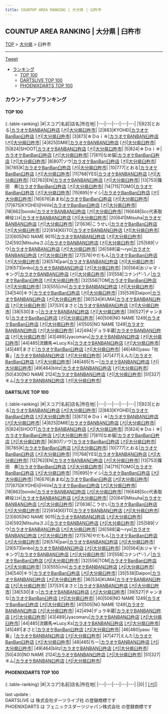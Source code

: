 ```yaml
---
title: COUNTUP AREA RANKING | 大分県 | 臼杵市
---
```

## COUNTUP AREA RANKING | 大分県 | 臼杵市

[TOP](/darts/rank/) > [大分県](/darts/rank/大分県/) > 臼杵市

___

<a href="https://twitter.com/share?ref_src=twsrc%5Etfw" data-text="COUNTUP AREA RANKING | 大分県臼杵市" class="twitter-share-button" data-hashtags="DARTSLIVE,PHOENIXDARTS,darts,ダーツ" data-show-count="false">Tweet</a>

* [ランキング](#カウントアップランキング)
    * [TOP 100](#top-100)
    * [DARTSLIVE TOP 100](#dartslive-top-100)
    * [PHOENIXDARTS TOP 100](#phoenixdarts-top-100)

### カウントアップランキング

#### TOP 100



{:.table-ranking}
|#|スコア|名前|店名|所在地|
|---|---|---|---|---|
|1|923|<span class="rank-name-dl">とおる</span>|<a href="/darts/rank/shops/b0951a203fd2b2190d9b047a20a7ba1e.html">カラオケBANBAN臼杵店</a> <a href="https://search.dartslive.com/jp/shop/b0951a203fd2b2190d9b047a20a7ba1e">[↗]</a>|<a href="/darts/rank/大分県/臼杵市">大分県臼杵市</a>|
|2|883|<span class="rank-name-dl">KYOHEI</span>|<a href="/darts/rank/shops/b0951a203fd2b2190d9b047a20a7ba1e.html">カラオケBanBan臼杵店</a> <a href="https://search.dartslive.com/jp/shop/b0951a203fd2b2190d9b047a20a7ba1e">[↗]</a>|<a href="/darts/rank/大分県/臼杵市">大分県臼杵市</a>|
|3|873|<span class="rank-name-dl">☆Ｄαｉ☆</span>|<a href="/darts/rank/shops/b0951a203fd2b2190d9b047a20a7ba1e.html">カラオケBANBAN臼杵店</a> <a href="https://search.dartslive.com/jp/shop/b0951a203fd2b2190d9b047a20a7ba1e">[↗]</a>|<a href="/darts/rank/大分県/臼杵市">大分県臼杵市</a>|
|4|825|<span class="rank-name-dl">DMIE</span>|<a href="/darts/rank/shops/b0951a203fd2b2190d9b047a20a7ba1e.html">カラオケBANBAN臼杵店</a> <a href="https://search.dartslive.com/jp/shop/b0951a203fd2b2190d9b047a20a7ba1e">[↗]</a>|<a href="/darts/rank/大分県/臼杵市">大分県臼杵市</a>|
|5|824|<span class="rank-name-dl">SHOOT</span>|<a href="/darts/rank/shops/b0951a203fd2b2190d9b047a20a7ba1e.html">カラオケBANBAN臼杵店</a> <a href="https://search.dartslive.com/jp/shop/b0951a203fd2b2190d9b047a20a7ba1e">[↗]</a>|<a href="/darts/rank/大分県/臼杵市">大分県臼杵市</a>|
|5|824|<span class="rank-name-dl">☆Ｄαｉ☆</span>|<a href="/darts/rank/shops/b0951a203fd2b2190d9b047a20a7ba1e.html">カラオケBanBan臼杵店</a> <a href="https://search.dartslive.com/jp/shop/b0951a203fd2b2190d9b047a20a7ba1e">[↗]</a>|<a href="/darts/rank/大分県/臼杵市">大分県臼杵市</a>|
|7|811|<span class="rank-name-dl">なめ猫</span>|<a href="/darts/rank/shops/b0951a203fd2b2190d9b047a20a7ba1e.html">カラオケBanBan臼杵店</a> <a href="https://search.dartslive.com/jp/shop/b0951a203fd2b2190d9b047a20a7ba1e">[↗]</a>|<a href="/darts/rank/大分県/臼杵市">大分県臼杵市</a>|
|8|807|<span class="rank-name-dl">ソウ</span>|<a href="/darts/rank/shops/b0951a203fd2b2190d9b047a20a7ba1e.html">カラオケBanBan臼杵店</a> <a href="https://search.dartslive.com/jp/shop/b0951a203fd2b2190d9b047a20a7ba1e">[↗]</a>|<a href="/darts/rank/大分県/臼杵市">大分県臼杵市</a>|
|9|785|<span class="rank-name-dl">K</span>|<a href="/darts/rank/shops/b0951a203fd2b2190d9b047a20a7ba1e.html">カラオケBanBan臼杵店</a> <a href="https://search.dartslive.com/jp/shop/b0951a203fd2b2190d9b047a20a7ba1e">[↗]</a>|<a href="/darts/rank/大分県/臼杵市">大分県臼杵市</a>|
|10|777|<span class="rank-name-dl">とおる</span>|<a href="/darts/rank/shops/b0951a203fd2b2190d9b047a20a7ba1e.html">カラオケBanBan臼杵店</a> <a href="https://search.dartslive.com/jp/shop/b0951a203fd2b2190d9b047a20a7ba1e">[↗]</a>|<a href="/darts/rank/大分県/臼杵市">大分県臼杵市</a>|
|11|768|<span class="rank-name-dl">YES</span>|<a href="/darts/rank/shops/b0951a203fd2b2190d9b047a20a7ba1e.html">カラオケBANBAN臼杵店</a> <a href="https://search.dartslive.com/jp/shop/b0951a203fd2b2190d9b047a20a7ba1e">[↗]</a>|<a href="/darts/rank/大分県/臼杵市">大分県臼杵市</a>|
|12|762|<span class="rank-name-dl">EN</span>|<a href="/darts/rank/shops/b0951a203fd2b2190d9b047a20a7ba1e.html">カラオケBANBAN臼杵店</a> <a href="https://search.dartslive.com/jp/shop/b0951a203fd2b2190d9b047a20a7ba1e">[↗]</a>|<a href="/darts/rank/大分県/臼杵市">大分県臼杵市</a>|
|13|753|<span class="rank-name-dl">篠田　奏</span>|<a href="/darts/rank/shops/b0951a203fd2b2190d9b047a20a7ba1e.html">カラオケBanBan臼杵店</a> <a href="https://search.dartslive.com/jp/shop/b0951a203fd2b2190d9b047a20a7ba1e">[↗]</a>|<a href="/darts/rank/大分県/臼杵市">大分県臼杵市</a>|
|14|715|<span class="rank-name-dl">TOMO</span>|<a href="/darts/rank/shops/b0951a203fd2b2190d9b047a20a7ba1e.html">カラオケBanBan臼杵店</a> <a href="https://search.dartslive.com/jp/shop/b0951a203fd2b2190d9b047a20a7ba1e">[↗]</a>|<a href="/darts/rank/大分県/臼杵市">大分県臼杵市</a>|
|15|695|<span class="rank-name-dl">ケイシ</span>|<a href="/darts/rank/shops/b0951a203fd2b2190d9b047a20a7ba1e.html">カラオケBanBan臼杵店</a> <a href="https://search.dartslive.com/jp/shop/b0951a203fd2b2190d9b047a20a7ba1e">[↗]</a>|<a href="/darts/rank/大分県/臼杵市">大分県臼杵市</a>|
|16|676|<span class="rank-name-dl">あまね</span>|<a href="/darts/rank/shops/b0951a203fd2b2190d9b047a20a7ba1e.html">カラオケBanBan臼杵店</a> <a href="https://search.dartslive.com/jp/shop/b0951a203fd2b2190d9b047a20a7ba1e">[↗]</a>|<a href="/darts/rank/大分県/臼杵市">大分県臼杵市</a>|
|17|675|<span class="rank-name-dl">KYOHEI＠HiVe</span>|<a href="/darts/rank/shops/b0951a203fd2b2190d9b047a20a7ba1e.html">カラオケBanBan臼杵店</a> <a href="https://search.dartslive.com/jp/shop/b0951a203fd2b2190d9b047a20a7ba1e">[↗]</a>|<a href="/darts/rank/大分県/臼杵市">大分県臼杵市</a>|
|18|662|<span class="rank-name-dl">bondo</span>|<a href="/darts/rank/shops/b0951a203fd2b2190d9b047a20a7ba1e.html">カラオケBANBAN臼杵店</a> <a href="https://search.dartslive.com/jp/shop/b0951a203fd2b2190d9b047a20a7ba1e">[↗]</a>|<a href="/darts/rank/大分県/臼杵市">大分県臼杵市</a>|
|19|648|<span class="rank-name-dl">Scc代表取締役ｺﾕｷ</span>|<a href="/darts/rank/shops/b0951a203fd2b2190d9b047a20a7ba1e.html">カラオケBANBAN臼杵店</a> <a href="https://search.dartslive.com/jp/shop/b0951a203fd2b2190d9b047a20a7ba1e">[↗]</a>|<a href="/darts/rank/大分県/臼杵市">大分県臼杵市</a>|
|20|641|<span class="rank-name-dl">Mitsuha</span>|<a href="/darts/rank/shops/b0951a203fd2b2190d9b047a20a7ba1e.html">カラオケBANBAN臼杵店</a> <a href="https://search.dartslive.com/jp/shop/b0951a203fd2b2190d9b047a20a7ba1e">[↗]</a>|<a href="/darts/rank/大分県/臼杵市">大分県臼杵市</a>|
|21|636|<span class="rank-name-dl">こうせい</span>|<a href="/darts/rank/shops/b0951a203fd2b2190d9b047a20a7ba1e.html">カラオケBanBan臼杵店</a> <a href="https://search.dartslive.com/jp/shop/b0951a203fd2b2190d9b047a20a7ba1e">[↗]</a>|<a href="/darts/rank/大分県/臼杵市">大分県臼杵市</a>|
|22|614|<span class="rank-name-dl">KEITO</span>|<a href="/darts/rank/shops/b0951a203fd2b2190d9b047a20a7ba1e.html">カラオケBANBAN臼杵店</a> <a href="https://search.dartslive.com/jp/shop/b0951a203fd2b2190d9b047a20a7ba1e">[↗]</a>|<a href="/darts/rank/大分県/臼杵市">大分県臼杵市</a>|
|23|605|<span class="rank-name-dl">NO NAME 9015</span>|<a href="/darts/rank/shops/b0951a203fd2b2190d9b047a20a7ba1e.html">カラオケBANBAN臼杵店</a> <a href="https://search.dartslive.com/jp/shop/b0951a203fd2b2190d9b047a20a7ba1e">[↗]</a>|<a href="/darts/rank/大分県/臼杵市">大分県臼杵市</a>|
|24|592|<span class="rank-name-dl">Mitsuhaさぶ</span>|<a href="/darts/rank/shops/b0951a203fd2b2190d9b047a20a7ba1e.html">カラオケBANBAN臼杵店</a> <a href="https://search.dartslive.com/jp/shop/b0951a203fd2b2190d9b047a20a7ba1e">[↗]</a>|<a href="/darts/rank/大分県/臼杵市">大分県臼杵市</a>|
|25|589|<span class="rank-name-dl">ソウ</span>|<a href="/darts/rank/shops/b0951a203fd2b2190d9b047a20a7ba1e.html">カラオケBANBAN臼杵店</a> <a href="https://search.dartslive.com/jp/shop/b0951a203fd2b2190d9b047a20a7ba1e">[↗]</a>|<a href="/darts/rank/大分県/臼杵市">大分県臼杵市</a>|
|26|588|<span class="rank-name-dl">粱～ryo</span>|<a href="/darts/rank/shops/b0951a203fd2b2190d9b047a20a7ba1e.html">カラオケBANBAN臼杵店</a> <a href="https://search.dartslive.com/jp/shop/b0951a203fd2b2190d9b047a20a7ba1e">[↗]</a>|<a href="/darts/rank/大分県/臼杵市">大分県臼杵市</a>|
|27|576|<span class="rank-name-dl">やだもん</span>|<a href="/darts/rank/shops/b0951a203fd2b2190d9b047a20a7ba1e.html">カラオケBanBan臼杵店</a> <a href="https://search.dartslive.com/jp/shop/b0951a203fd2b2190d9b047a20a7ba1e">[↗]</a>|<a href="/darts/rank/大分県/臼杵市">大分県臼杵市</a>|
|28|574|<span class="rank-name-dl">pari</span>|<a href="/darts/rank/shops/b0951a203fd2b2190d9b047a20a7ba1e.html">カラオケBANBAN臼杵店</a> <a href="https://search.dartslive.com/jp/shop/b0951a203fd2b2190d9b047a20a7ba1e">[↗]</a>|<a href="/darts/rank/大分県/臼杵市">大分県臼杵市</a>|
|29|573|<span class="rank-name-dl">enbo</span>|<a href="/darts/rank/shops/b0951a203fd2b2190d9b047a20a7ba1e.html">カラオケBANBAN臼杵店</a> <a href="https://search.dartslive.com/jp/shop/b0951a203fd2b2190d9b047a20a7ba1e">[↗]</a>|<a href="/darts/rank/大分県/臼杵市">大分県臼杵市</a>|
|30|564|<span class="rank-name-dl">おジャマ・キング</span>|<a href="/darts/rank/shops/b0951a203fd2b2190d9b047a20a7ba1e.html">カラオケBANBAN臼杵店</a> <a href="https://search.dartslive.com/jp/shop/b0951a203fd2b2190d9b047a20a7ba1e">[↗]</a>|<a href="/darts/rank/大分県/臼杵市">大分県臼杵市</a>|
|31|558|<span class="rank-name-dl">コナン(*’-’)ノ</span>|<a href="/darts/rank/shops/b0951a203fd2b2190d9b047a20a7ba1e.html">カラオケBanBan臼杵店</a> <a href="https://search.dartslive.com/jp/shop/b0951a203fd2b2190d9b047a20a7ba1e">[↗]</a>|<a href="/darts/rank/大分県/臼杵市">大分県臼杵市</a>|
|32|556|<span class="rank-name-dl">TOM</span>|<a href="/darts/rank/shops/b0951a203fd2b2190d9b047a20a7ba1e.html">カラオケBanBan臼杵店</a> <a href="https://search.dartslive.com/jp/shop/b0951a203fd2b2190d9b047a20a7ba1e">[↗]</a>|<a href="/darts/rank/大分県/臼杵市">大分県臼杵市</a>|
|33|555|<span class="rank-name-dl">chii</span>|<a href="/darts/rank/shops/b0951a203fd2b2190d9b047a20a7ba1e.html">カラオケBANBAN臼杵店</a> <a href="https://search.dartslive.com/jp/shop/b0951a203fd2b2190d9b047a20a7ba1e">[↗]</a>|<a href="/darts/rank/大分県/臼杵市">大分県臼杵市</a>|
|34|540|<span class="rank-name-dl">キラ</span>|<a href="/darts/rank/shops/b0951a203fd2b2190d9b047a20a7ba1e.html">カラオケBanBan臼杵店</a> <a href="https://search.dartslive.com/jp/shop/b0951a203fd2b2190d9b047a20a7ba1e">[↗]</a>|<a href="/darts/rank/大分県/臼杵市">大分県臼杵市</a>|
|35|538|<span class="rank-name-dl">Daipon</span>|<a href="/darts/rank/shops/b0951a203fd2b2190d9b047a20a7ba1e.html">カラオケBANBAN臼杵店</a> <a href="https://search.dartslive.com/jp/shop/b0951a203fd2b2190d9b047a20a7ba1e">[↗]</a>|<a href="/darts/rank/大分県/臼杵市">大分県臼杵市</a>|
|36|534|<span class="rank-name-dl">KUMA</span>|<a href="/darts/rank/shops/b0951a203fd2b2190d9b047a20a7ba1e.html">カラオケBANBAN臼杵店</a> <a href="https://search.dartslive.com/jp/shop/b0951a203fd2b2190d9b047a20a7ba1e">[↗]</a>|<a href="/darts/rank/大分県/臼杵市">大分県臼杵市</a>|
|37|531|<span class="rank-name-dl">まさと</span>|<a href="/darts/rank/shops/b0951a203fd2b2190d9b047a20a7ba1e.html">カラオケBANBAN臼杵店</a> <a href="https://search.dartslive.com/jp/shop/b0951a203fd2b2190d9b047a20a7ba1e">[↗]</a>|<a href="/darts/rank/大分県/臼杵市">大分県臼杵市</a>|
|38|530|<span class="rank-name-dl">まっ</span>|<a href="/darts/rank/shops/b0951a203fd2b2190d9b047a20a7ba1e.html">カラオケBANBAN臼杵店</a> <a href="https://search.dartslive.com/jp/shop/b0951a203fd2b2190d9b047a20a7ba1e">[↗]</a>|<a href="/darts/rank/大分県/臼杵市">大分県臼杵市</a>|
|39|527|<span class="rank-name-dl">チャンまな</span>|<a href="/darts/rank/shops/b0951a203fd2b2190d9b047a20a7ba1e.html">カラオケBanBan臼杵店</a> <a href="https://search.dartslive.com/jp/shop/b0951a203fd2b2190d9b047a20a7ba1e">[↗]</a>|<a href="/darts/rank/大分県/臼杵市">大分県臼杵市</a>|
|40|506|<span class="rank-name-dl">NO NAME 1249</span>|<a href="/darts/rank/shops/b0951a203fd2b2190d9b047a20a7ba1e.html">カラオケBanBan臼杵店</a> <a href="https://search.dartslive.com/jp/shop/b0951a203fd2b2190d9b047a20a7ba1e">[↗]</a>|<a href="/darts/rank/大分県/臼杵市">大分県臼杵市</a>|
|41|505|<span class="rank-name-dl">NO NAME 1249</span>|<a href="/darts/rank/shops/b0951a203fd2b2190d9b047a20a7ba1e.html">カラオケBANBAN臼杵店</a> <a href="https://search.dartslive.com/jp/shop/b0951a203fd2b2190d9b047a20a7ba1e">[↗]</a>|<a href="/darts/rank/大分県/臼杵市">大分県臼杵市</a>|
|42|494|<span class="rank-name-dl">デュラ半蔵</span>|<a href="/darts/rank/shops/b0951a203fd2b2190d9b047a20a7ba1e.html">カラオケBANBAN臼杵店</a> <a href="https://search.dartslive.com/jp/shop/b0951a203fd2b2190d9b047a20a7ba1e">[↗]</a>|<a href="/darts/rank/大分県/臼杵市">大分県臼杵市</a>|
|43|489|<span class="rank-name-dl">Jyacomaru</span>|<a href="/darts/rank/shops/b0951a203fd2b2190d9b047a20a7ba1e.html">カラオケBANBAN臼杵店</a> <a href="https://search.dartslive.com/jp/shop/b0951a203fd2b2190d9b047a20a7ba1e">[↗]</a>|<a href="/darts/rank/大分県/臼杵市">大分県臼杵市</a>|
|44|485|<span class="rank-name-dl">流鏑馬⇒Lucy.Ks</span>|<a href="/darts/rank/shops/b0951a203fd2b2190d9b047a20a7ba1e.html">カラオケBANBAN臼杵店</a> <a href="https://search.dartslive.com/jp/shop/b0951a203fd2b2190d9b047a20a7ba1e">[↗]</a>|<a href="/darts/rank/大分県/臼杵市">大分県臼杵市</a>|
|45|481|<span class="rank-name-dl">まさと</span>|<a href="/darts/rank/shops/b0951a203fd2b2190d9b047a20a7ba1e.html">カラオケBanBan臼杵店</a> <a href="https://search.dartslive.com/jp/shop/b0951a203fd2b2190d9b047a20a7ba1e">[↗]</a>|<a href="/darts/rank/大分県/臼杵市">大分県臼杵市</a>|
|46|480|<span class="rank-name-dl">yasu「社畜」</span>|<a href="/darts/rank/shops/b0951a203fd2b2190d9b047a20a7ba1e.html">カラオケBANBAN臼杵店</a> <a href="https://search.dartslive.com/jp/shop/b0951a203fd2b2190d9b047a20a7ba1e">[↗]</a>|<a href="/darts/rank/大分県/臼杵市">大分県臼杵市</a>|
|47|477|<span class="rank-name-dl">えんた</span>|<a href="/darts/rank/shops/b0951a203fd2b2190d9b047a20a7ba1e.html">カラオケBanBan臼杵店</a> <a href="https://search.dartslive.com/jp/shop/b0951a203fd2b2190d9b047a20a7ba1e">[↗]</a>|<a href="/darts/rank/大分県/臼杵市">大分県臼杵市</a>|
|48|465|<span class="rank-name-dl">ちー</span>|<a href="/darts/rank/shops/b0951a203fd2b2190d9b047a20a7ba1e.html">カラオケBANBAN臼杵店</a> <a href="https://search.dartslive.com/jp/shop/b0951a203fd2b2190d9b047a20a7ba1e">[↗]</a>|<a href="/darts/rank/大分県/臼杵市">大分県臼杵市</a>|
|49|464|<span class="rank-name-dl">blitz</span>|<a href="/darts/rank/shops/b0951a203fd2b2190d9b047a20a7ba1e.html">カラオケBANBAN臼杵店</a> <a href="https://search.dartslive.com/jp/shop/b0951a203fd2b2190d9b047a20a7ba1e">[↗]</a>|<a href="/darts/rank/大分県/臼杵市">大分県臼杵市</a>|
|50|430|<span class="rank-name-dl">NO NAME 2124</span>|<a href="/darts/rank/shops/b0951a203fd2b2190d9b047a20a7ba1e.html">カラオケBANBAN臼杵店</a> <a href="https://search.dartslive.com/jp/shop/b0951a203fd2b2190d9b047a20a7ba1e">[↗]</a>|<a href="/darts/rank/大分県/臼杵市">大分県臼杵市</a>|
|51|327|<span class="rank-name-dl">キム</span>|<a href="/darts/rank/shops/b0951a203fd2b2190d9b047a20a7ba1e.html">カラオケBANBAN臼杵店</a> <a href="https://search.dartslive.com/jp/shop/b0951a203fd2b2190d9b047a20a7ba1e">[↗]</a>|<a href="/darts/rank/大分県/臼杵市">大分県臼杵市</a>|


#### DARTSLIVE TOP 100



{:.table-ranking}
|#|スコア|名前|店名|所在地|
|---|---|---|---|---|
|1|923|<span class="rank-name-dl">とおる</span>|<a href="/darts/rank/shops/b0951a203fd2b2190d9b047a20a7ba1e.html">カラオケBANBAN臼杵店</a> <a href="https://search.dartslive.com/jp/shop/b0951a203fd2b2190d9b047a20a7ba1e">[↗]</a>|<a href="/darts/rank/大分県/臼杵市">大分県臼杵市</a>|
|2|883|<span class="rank-name-dl">KYOHEI</span>|<a href="/darts/rank/shops/b0951a203fd2b2190d9b047a20a7ba1e.html">カラオケBanBan臼杵店</a> <a href="https://search.dartslive.com/jp/shop/b0951a203fd2b2190d9b047a20a7ba1e">[↗]</a>|<a href="/darts/rank/大分県/臼杵市">大分県臼杵市</a>|
|3|873|<span class="rank-name-dl">☆Ｄαｉ☆</span>|<a href="/darts/rank/shops/b0951a203fd2b2190d9b047a20a7ba1e.html">カラオケBANBAN臼杵店</a> <a href="https://search.dartslive.com/jp/shop/b0951a203fd2b2190d9b047a20a7ba1e">[↗]</a>|<a href="/darts/rank/大分県/臼杵市">大分県臼杵市</a>|
|4|825|<span class="rank-name-dl">DMIE</span>|<a href="/darts/rank/shops/b0951a203fd2b2190d9b047a20a7ba1e.html">カラオケBANBAN臼杵店</a> <a href="https://search.dartslive.com/jp/shop/b0951a203fd2b2190d9b047a20a7ba1e">[↗]</a>|<a href="/darts/rank/大分県/臼杵市">大分県臼杵市</a>|
|5|824|<span class="rank-name-dl">SHOOT</span>|<a href="/darts/rank/shops/b0951a203fd2b2190d9b047a20a7ba1e.html">カラオケBANBAN臼杵店</a> <a href="https://search.dartslive.com/jp/shop/b0951a203fd2b2190d9b047a20a7ba1e">[↗]</a>|<a href="/darts/rank/大分県/臼杵市">大分県臼杵市</a>|
|5|824|<span class="rank-name-dl">☆Ｄαｉ☆</span>|<a href="/darts/rank/shops/b0951a203fd2b2190d9b047a20a7ba1e.html">カラオケBanBan臼杵店</a> <a href="https://search.dartslive.com/jp/shop/b0951a203fd2b2190d9b047a20a7ba1e">[↗]</a>|<a href="/darts/rank/大分県/臼杵市">大分県臼杵市</a>|
|7|811|<span class="rank-name-dl">なめ猫</span>|<a href="/darts/rank/shops/b0951a203fd2b2190d9b047a20a7ba1e.html">カラオケBanBan臼杵店</a> <a href="https://search.dartslive.com/jp/shop/b0951a203fd2b2190d9b047a20a7ba1e">[↗]</a>|<a href="/darts/rank/大分県/臼杵市">大分県臼杵市</a>|
|8|807|<span class="rank-name-dl">ソウ</span>|<a href="/darts/rank/shops/b0951a203fd2b2190d9b047a20a7ba1e.html">カラオケBanBan臼杵店</a> <a href="https://search.dartslive.com/jp/shop/b0951a203fd2b2190d9b047a20a7ba1e">[↗]</a>|<a href="/darts/rank/大分県/臼杵市">大分県臼杵市</a>|
|9|785|<span class="rank-name-dl">K</span>|<a href="/darts/rank/shops/b0951a203fd2b2190d9b047a20a7ba1e.html">カラオケBanBan臼杵店</a> <a href="https://search.dartslive.com/jp/shop/b0951a203fd2b2190d9b047a20a7ba1e">[↗]</a>|<a href="/darts/rank/大分県/臼杵市">大分県臼杵市</a>|
|10|777|<span class="rank-name-dl">とおる</span>|<a href="/darts/rank/shops/b0951a203fd2b2190d9b047a20a7ba1e.html">カラオケBanBan臼杵店</a> <a href="https://search.dartslive.com/jp/shop/b0951a203fd2b2190d9b047a20a7ba1e">[↗]</a>|<a href="/darts/rank/大分県/臼杵市">大分県臼杵市</a>|
|11|768|<span class="rank-name-dl">YES</span>|<a href="/darts/rank/shops/b0951a203fd2b2190d9b047a20a7ba1e.html">カラオケBANBAN臼杵店</a> <a href="https://search.dartslive.com/jp/shop/b0951a203fd2b2190d9b047a20a7ba1e">[↗]</a>|<a href="/darts/rank/大分県/臼杵市">大分県臼杵市</a>|
|12|762|<span class="rank-name-dl">EN</span>|<a href="/darts/rank/shops/b0951a203fd2b2190d9b047a20a7ba1e.html">カラオケBANBAN臼杵店</a> <a href="https://search.dartslive.com/jp/shop/b0951a203fd2b2190d9b047a20a7ba1e">[↗]</a>|<a href="/darts/rank/大分県/臼杵市">大分県臼杵市</a>|
|13|753|<span class="rank-name-dl">篠田　奏</span>|<a href="/darts/rank/shops/b0951a203fd2b2190d9b047a20a7ba1e.html">カラオケBanBan臼杵店</a> <a href="https://search.dartslive.com/jp/shop/b0951a203fd2b2190d9b047a20a7ba1e">[↗]</a>|<a href="/darts/rank/大分県/臼杵市">大分県臼杵市</a>|
|14|715|<span class="rank-name-dl">TOMO</span>|<a href="/darts/rank/shops/b0951a203fd2b2190d9b047a20a7ba1e.html">カラオケBanBan臼杵店</a> <a href="https://search.dartslive.com/jp/shop/b0951a203fd2b2190d9b047a20a7ba1e">[↗]</a>|<a href="/darts/rank/大分県/臼杵市">大分県臼杵市</a>|
|15|695|<span class="rank-name-dl">ケイシ</span>|<a href="/darts/rank/shops/b0951a203fd2b2190d9b047a20a7ba1e.html">カラオケBanBan臼杵店</a> <a href="https://search.dartslive.com/jp/shop/b0951a203fd2b2190d9b047a20a7ba1e">[↗]</a>|<a href="/darts/rank/大分県/臼杵市">大分県臼杵市</a>|
|16|676|<span class="rank-name-dl">あまね</span>|<a href="/darts/rank/shops/b0951a203fd2b2190d9b047a20a7ba1e.html">カラオケBanBan臼杵店</a> <a href="https://search.dartslive.com/jp/shop/b0951a203fd2b2190d9b047a20a7ba1e">[↗]</a>|<a href="/darts/rank/大分県/臼杵市">大分県臼杵市</a>|
|17|675|<span class="rank-name-dl">KYOHEI＠HiVe</span>|<a href="/darts/rank/shops/b0951a203fd2b2190d9b047a20a7ba1e.html">カラオケBanBan臼杵店</a> <a href="https://search.dartslive.com/jp/shop/b0951a203fd2b2190d9b047a20a7ba1e">[↗]</a>|<a href="/darts/rank/大分県/臼杵市">大分県臼杵市</a>|
|18|662|<span class="rank-name-dl">bondo</span>|<a href="/darts/rank/shops/b0951a203fd2b2190d9b047a20a7ba1e.html">カラオケBANBAN臼杵店</a> <a href="https://search.dartslive.com/jp/shop/b0951a203fd2b2190d9b047a20a7ba1e">[↗]</a>|<a href="/darts/rank/大分県/臼杵市">大分県臼杵市</a>|
|19|648|<span class="rank-name-dl">Scc代表取締役ｺﾕｷ</span>|<a href="/darts/rank/shops/b0951a203fd2b2190d9b047a20a7ba1e.html">カラオケBANBAN臼杵店</a> <a href="https://search.dartslive.com/jp/shop/b0951a203fd2b2190d9b047a20a7ba1e">[↗]</a>|<a href="/darts/rank/大分県/臼杵市">大分県臼杵市</a>|
|20|641|<span class="rank-name-dl">Mitsuha</span>|<a href="/darts/rank/shops/b0951a203fd2b2190d9b047a20a7ba1e.html">カラオケBANBAN臼杵店</a> <a href="https://search.dartslive.com/jp/shop/b0951a203fd2b2190d9b047a20a7ba1e">[↗]</a>|<a href="/darts/rank/大分県/臼杵市">大分県臼杵市</a>|
|21|636|<span class="rank-name-dl">こうせい</span>|<a href="/darts/rank/shops/b0951a203fd2b2190d9b047a20a7ba1e.html">カラオケBanBan臼杵店</a> <a href="https://search.dartslive.com/jp/shop/b0951a203fd2b2190d9b047a20a7ba1e">[↗]</a>|<a href="/darts/rank/大分県/臼杵市">大分県臼杵市</a>|
|22|614|<span class="rank-name-dl">KEITO</span>|<a href="/darts/rank/shops/b0951a203fd2b2190d9b047a20a7ba1e.html">カラオケBANBAN臼杵店</a> <a href="https://search.dartslive.com/jp/shop/b0951a203fd2b2190d9b047a20a7ba1e">[↗]</a>|<a href="/darts/rank/大分県/臼杵市">大分県臼杵市</a>|
|23|605|<span class="rank-name-dl">NO NAME 9015</span>|<a href="/darts/rank/shops/b0951a203fd2b2190d9b047a20a7ba1e.html">カラオケBANBAN臼杵店</a> <a href="https://search.dartslive.com/jp/shop/b0951a203fd2b2190d9b047a20a7ba1e">[↗]</a>|<a href="/darts/rank/大分県/臼杵市">大分県臼杵市</a>|
|24|592|<span class="rank-name-dl">Mitsuhaさぶ</span>|<a href="/darts/rank/shops/b0951a203fd2b2190d9b047a20a7ba1e.html">カラオケBANBAN臼杵店</a> <a href="https://search.dartslive.com/jp/shop/b0951a203fd2b2190d9b047a20a7ba1e">[↗]</a>|<a href="/darts/rank/大分県/臼杵市">大分県臼杵市</a>|
|25|589|<span class="rank-name-dl">ソウ</span>|<a href="/darts/rank/shops/b0951a203fd2b2190d9b047a20a7ba1e.html">カラオケBANBAN臼杵店</a> <a href="https://search.dartslive.com/jp/shop/b0951a203fd2b2190d9b047a20a7ba1e">[↗]</a>|<a href="/darts/rank/大分県/臼杵市">大分県臼杵市</a>|
|26|588|<span class="rank-name-dl">粱～ryo</span>|<a href="/darts/rank/shops/b0951a203fd2b2190d9b047a20a7ba1e.html">カラオケBANBAN臼杵店</a> <a href="https://search.dartslive.com/jp/shop/b0951a203fd2b2190d9b047a20a7ba1e">[↗]</a>|<a href="/darts/rank/大分県/臼杵市">大分県臼杵市</a>|
|27|576|<span class="rank-name-dl">やだもん</span>|<a href="/darts/rank/shops/b0951a203fd2b2190d9b047a20a7ba1e.html">カラオケBanBan臼杵店</a> <a href="https://search.dartslive.com/jp/shop/b0951a203fd2b2190d9b047a20a7ba1e">[↗]</a>|<a href="/darts/rank/大分県/臼杵市">大分県臼杵市</a>|
|28|574|<span class="rank-name-dl">pari</span>|<a href="/darts/rank/shops/b0951a203fd2b2190d9b047a20a7ba1e.html">カラオケBANBAN臼杵店</a> <a href="https://search.dartslive.com/jp/shop/b0951a203fd2b2190d9b047a20a7ba1e">[↗]</a>|<a href="/darts/rank/大分県/臼杵市">大分県臼杵市</a>|
|29|573|<span class="rank-name-dl">enbo</span>|<a href="/darts/rank/shops/b0951a203fd2b2190d9b047a20a7ba1e.html">カラオケBANBAN臼杵店</a> <a href="https://search.dartslive.com/jp/shop/b0951a203fd2b2190d9b047a20a7ba1e">[↗]</a>|<a href="/darts/rank/大分県/臼杵市">大分県臼杵市</a>|
|30|564|<span class="rank-name-dl">おジャマ・キング</span>|<a href="/darts/rank/shops/b0951a203fd2b2190d9b047a20a7ba1e.html">カラオケBANBAN臼杵店</a> <a href="https://search.dartslive.com/jp/shop/b0951a203fd2b2190d9b047a20a7ba1e">[↗]</a>|<a href="/darts/rank/大分県/臼杵市">大分県臼杵市</a>|
|31|558|<span class="rank-name-dl">コナン(*’-’)ノ</span>|<a href="/darts/rank/shops/b0951a203fd2b2190d9b047a20a7ba1e.html">カラオケBanBan臼杵店</a> <a href="https://search.dartslive.com/jp/shop/b0951a203fd2b2190d9b047a20a7ba1e">[↗]</a>|<a href="/darts/rank/大分県/臼杵市">大分県臼杵市</a>|
|32|556|<span class="rank-name-dl">TOM</span>|<a href="/darts/rank/shops/b0951a203fd2b2190d9b047a20a7ba1e.html">カラオケBanBan臼杵店</a> <a href="https://search.dartslive.com/jp/shop/b0951a203fd2b2190d9b047a20a7ba1e">[↗]</a>|<a href="/darts/rank/大分県/臼杵市">大分県臼杵市</a>|
|33|555|<span class="rank-name-dl">chii</span>|<a href="/darts/rank/shops/b0951a203fd2b2190d9b047a20a7ba1e.html">カラオケBANBAN臼杵店</a> <a href="https://search.dartslive.com/jp/shop/b0951a203fd2b2190d9b047a20a7ba1e">[↗]</a>|<a href="/darts/rank/大分県/臼杵市">大分県臼杵市</a>|
|34|540|<span class="rank-name-dl">キラ</span>|<a href="/darts/rank/shops/b0951a203fd2b2190d9b047a20a7ba1e.html">カラオケBanBan臼杵店</a> <a href="https://search.dartslive.com/jp/shop/b0951a203fd2b2190d9b047a20a7ba1e">[↗]</a>|<a href="/darts/rank/大分県/臼杵市">大分県臼杵市</a>|
|35|538|<span class="rank-name-dl">Daipon</span>|<a href="/darts/rank/shops/b0951a203fd2b2190d9b047a20a7ba1e.html">カラオケBANBAN臼杵店</a> <a href="https://search.dartslive.com/jp/shop/b0951a203fd2b2190d9b047a20a7ba1e">[↗]</a>|<a href="/darts/rank/大分県/臼杵市">大分県臼杵市</a>|
|36|534|<span class="rank-name-dl">KUMA</span>|<a href="/darts/rank/shops/b0951a203fd2b2190d9b047a20a7ba1e.html">カラオケBANBAN臼杵店</a> <a href="https://search.dartslive.com/jp/shop/b0951a203fd2b2190d9b047a20a7ba1e">[↗]</a>|<a href="/darts/rank/大分県/臼杵市">大分県臼杵市</a>|
|37|531|<span class="rank-name-dl">まさと</span>|<a href="/darts/rank/shops/b0951a203fd2b2190d9b047a20a7ba1e.html">カラオケBANBAN臼杵店</a> <a href="https://search.dartslive.com/jp/shop/b0951a203fd2b2190d9b047a20a7ba1e">[↗]</a>|<a href="/darts/rank/大分県/臼杵市">大分県臼杵市</a>|
|38|530|<span class="rank-name-dl">まっ</span>|<a href="/darts/rank/shops/b0951a203fd2b2190d9b047a20a7ba1e.html">カラオケBANBAN臼杵店</a> <a href="https://search.dartslive.com/jp/shop/b0951a203fd2b2190d9b047a20a7ba1e">[↗]</a>|<a href="/darts/rank/大分県/臼杵市">大分県臼杵市</a>|
|39|527|<span class="rank-name-dl">チャンまな</span>|<a href="/darts/rank/shops/b0951a203fd2b2190d9b047a20a7ba1e.html">カラオケBanBan臼杵店</a> <a href="https://search.dartslive.com/jp/shop/b0951a203fd2b2190d9b047a20a7ba1e">[↗]</a>|<a href="/darts/rank/大分県/臼杵市">大分県臼杵市</a>|
|40|506|<span class="rank-name-dl">NO NAME 1249</span>|<a href="/darts/rank/shops/b0951a203fd2b2190d9b047a20a7ba1e.html">カラオケBanBan臼杵店</a> <a href="https://search.dartslive.com/jp/shop/b0951a203fd2b2190d9b047a20a7ba1e">[↗]</a>|<a href="/darts/rank/大分県/臼杵市">大分県臼杵市</a>|
|41|505|<span class="rank-name-dl">NO NAME 1249</span>|<a href="/darts/rank/shops/b0951a203fd2b2190d9b047a20a7ba1e.html">カラオケBANBAN臼杵店</a> <a href="https://search.dartslive.com/jp/shop/b0951a203fd2b2190d9b047a20a7ba1e">[↗]</a>|<a href="/darts/rank/大分県/臼杵市">大分県臼杵市</a>|
|42|494|<span class="rank-name-dl">デュラ半蔵</span>|<a href="/darts/rank/shops/b0951a203fd2b2190d9b047a20a7ba1e.html">カラオケBANBAN臼杵店</a> <a href="https://search.dartslive.com/jp/shop/b0951a203fd2b2190d9b047a20a7ba1e">[↗]</a>|<a href="/darts/rank/大分県/臼杵市">大分県臼杵市</a>|
|43|489|<span class="rank-name-dl">Jyacomaru</span>|<a href="/darts/rank/shops/b0951a203fd2b2190d9b047a20a7ba1e.html">カラオケBANBAN臼杵店</a> <a href="https://search.dartslive.com/jp/shop/b0951a203fd2b2190d9b047a20a7ba1e">[↗]</a>|<a href="/darts/rank/大分県/臼杵市">大分県臼杵市</a>|
|44|485|<span class="rank-name-dl">流鏑馬⇒Lucy.Ks</span>|<a href="/darts/rank/shops/b0951a203fd2b2190d9b047a20a7ba1e.html">カラオケBANBAN臼杵店</a> <a href="https://search.dartslive.com/jp/shop/b0951a203fd2b2190d9b047a20a7ba1e">[↗]</a>|<a href="/darts/rank/大分県/臼杵市">大分県臼杵市</a>|
|45|481|<span class="rank-name-dl">まさと</span>|<a href="/darts/rank/shops/b0951a203fd2b2190d9b047a20a7ba1e.html">カラオケBanBan臼杵店</a> <a href="https://search.dartslive.com/jp/shop/b0951a203fd2b2190d9b047a20a7ba1e">[↗]</a>|<a href="/darts/rank/大分県/臼杵市">大分県臼杵市</a>|
|46|480|<span class="rank-name-dl">yasu「社畜」</span>|<a href="/darts/rank/shops/b0951a203fd2b2190d9b047a20a7ba1e.html">カラオケBANBAN臼杵店</a> <a href="https://search.dartslive.com/jp/shop/b0951a203fd2b2190d9b047a20a7ba1e">[↗]</a>|<a href="/darts/rank/大分県/臼杵市">大分県臼杵市</a>|
|47|477|<span class="rank-name-dl">えんた</span>|<a href="/darts/rank/shops/b0951a203fd2b2190d9b047a20a7ba1e.html">カラオケBanBan臼杵店</a> <a href="https://search.dartslive.com/jp/shop/b0951a203fd2b2190d9b047a20a7ba1e">[↗]</a>|<a href="/darts/rank/大分県/臼杵市">大分県臼杵市</a>|
|48|465|<span class="rank-name-dl">ちー</span>|<a href="/darts/rank/shops/b0951a203fd2b2190d9b047a20a7ba1e.html">カラオケBANBAN臼杵店</a> <a href="https://search.dartslive.com/jp/shop/b0951a203fd2b2190d9b047a20a7ba1e">[↗]</a>|<a href="/darts/rank/大分県/臼杵市">大分県臼杵市</a>|
|49|464|<span class="rank-name-dl">blitz</span>|<a href="/darts/rank/shops/b0951a203fd2b2190d9b047a20a7ba1e.html">カラオケBANBAN臼杵店</a> <a href="https://search.dartslive.com/jp/shop/b0951a203fd2b2190d9b047a20a7ba1e">[↗]</a>|<a href="/darts/rank/大分県/臼杵市">大分県臼杵市</a>|
|50|430|<span class="rank-name-dl">NO NAME 2124</span>|<a href="/darts/rank/shops/b0951a203fd2b2190d9b047a20a7ba1e.html">カラオケBANBAN臼杵店</a> <a href="https://search.dartslive.com/jp/shop/b0951a203fd2b2190d9b047a20a7ba1e">[↗]</a>|<a href="/darts/rank/大分県/臼杵市">大分県臼杵市</a>|
|51|327|<span class="rank-name-dl">キム</span>|<a href="/darts/rank/shops/b0951a203fd2b2190d9b047a20a7ba1e.html">カラオケBANBAN臼杵店</a> <a href="https://search.dartslive.com/jp/shop/b0951a203fd2b2190d9b047a20a7ba1e">[↗]</a>|<a href="/darts/rank/大分県/臼杵市">大分県臼杵市</a>|


#### PHOENIXDARTS TOP 100



{:.table-ranking}
|#|スコア|名前|店名|所在地|
|---|---|---|---|---|
||0|<span class="rank-name-dl"> </span>|<a href="/darts/rank/shops/.html"></a> <a href="">[↗]</a>|<a href="/darts/rank//"></a>|


<div class="footer border-top border-gray-light mt-5 pt-3 text-right text-gray">
    last update : <span style="font-weight: italic" id="foot_last_modified"></span><br />
    DARTSLIVE は 株式会社ダーツライブ社 の登録商標です<br />
    PHOENIXDARTS は フェニックスダーツジャパン株式会社 の登録商標です<br />
</div>

<script src="https://cdnjs.cloudflare.com/ajax/libs/jquery.tablesorter/2.31.3/js/jquery.tablesorter.min.js" integrity="sha512-qzgd5cYSZcosqpzpn7zF2ZId8f/8CHmFKZ8j7mU4OUXTNRd5g+ZHBPsgKEwoqxCtdQvExE5LprwwPAgoicguNg==" crossorigin="anonymous" referrerpolicy="no-referrer"></script>
<link rel="stylesheet" href="https://cdnjs.cloudflare.com/ajax/libs/jquery.tablesorter/2.31.3/css/theme.default.min.css" integrity="sha512-wghhOJkjQX0Lh3NSWvNKeZ0ZpNn+SPVXX1Qyc9OCaogADktxrBiBdKGDoqVUOyhStvMBmJQ8ZdMHiR3wuEq8+w==" crossorigin="anonymous" referrerpolicy="no-referrer" />
<script>
$(function() {
    $(".table-ranking").tablesorter({sortList:[[0, 0]]});
    $("#foot_last_modified").text(formatDate(new Date(document.lastModified), 'yyyy-MM-dd HH:mm:ss'));
});
</script>

<script async src="https://platform.twitter.com/widgets.js" charset="utf-8"></script>